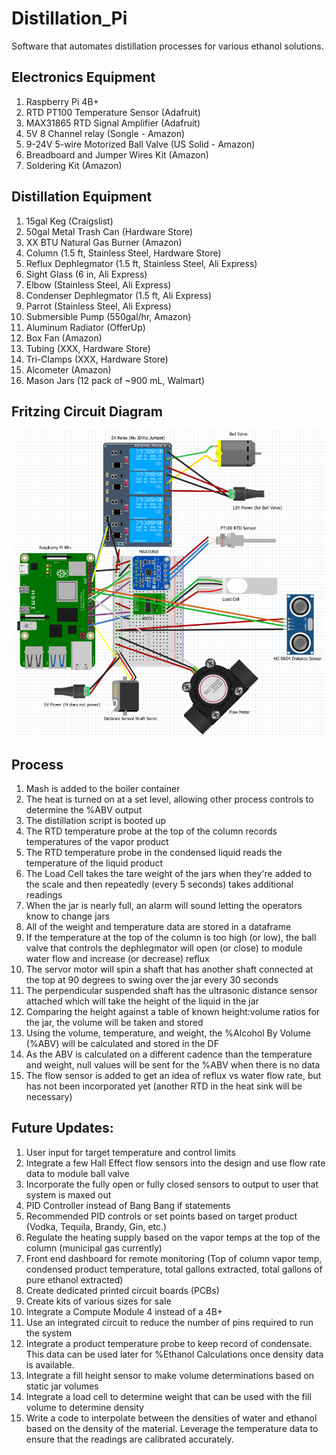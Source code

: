 # Distillation_Pi
Software that automates distillation processes for various ethanol solutions. 

## Electronics Equipment
1. Raspberry Pi 4B+
2. RTD PT100 Temperature Sensor (Adafruit)
3. MAX31865 RTD Signal Amplifier (Adafruit)
4. 5V 8 Channel relay (Songle - Amazon)
5. 9-24V 5-wire Motorized Ball Valve (US Solid - Amazon)
6. Breadboard and Jumper Wires Kit (Amazon)
7. Soldering Kit (Amazon)


## Distillation Equipment
1. 15gal Keg (Craigslist)
2. 50gal Metal Trash Can (Hardware Store)
3. XX BTU Natural Gas Burner (Amazon)
4. Column (1.5 ft, Stainless Steel, Hardware Store)
5. Reflux Dephlegmator (1.5 ft, Stainless Steel, Ali Express)
6. Sight Glass (6 in, Ali Express)
7. Elbow (Stainless Steel, Ali Express)
8. Condenser Dephlegmator (1.5 ft, Ali Express)
9. Parrot (Stainless Steel, Ali Express)
10. Submersible Pump (550gal/hr, Amazon)
11. Aluminum Radiator (OfferUp)
12. Box Fan (Amazon)
13. Tubing (XXX, Hardware Store)
14. Tri-Clamps (XXX, Hardware Store)
15. Alcometer (Amazon)
17. Mason Jars (12 pack of ~900 mL, Walmart)


## Fritzing Circuit Diagram
![V1 Fritzing Diagram](Distillation_Pi_Fritzing.png)

## Process
1. Mash is added to the boiler container
2. The heat is turned on at a set level, allowing other process controls to determine the %ABV output
3. The distillation script is booted up
4. The RTD temperature probe at the top of the column records temperatures of the vapor product
5. The RTD temperature probe in the condensed liquid reads the temperature of the liquid product
6. The Load Cell takes the tare weight of the jars when they're added to the scale and then repeatedly (every 5 seconds) takes additional readings
7. When the jar is nearly full, an alarm will sound letting the operators know to change jars
8. All of the weight and temperature data are stored in a dataframe
9. If the temperature at the top of the column is too high (or low), the ball valve that controls the dephlegmator will open (or close) to module water flow and increase (or decrease) reflux
10. The servor motor will spin a shaft that has another shaft connected at the top at 90 degrees to swing over the jar every 30 seconds
11. The perpendicular suspended shaft has the ultrasonic distance sensor attached which will take the height of the liquid in the jar
12. Comparing the height against a table of known height:volume ratios for the jar, the volume will be taken and stored
13. Using the volume, temperature, and weight, the %Alcohol By Volume (%ABV) will be calculated and stored in the DF
14. As the ABV is calculated on a different cadence than the temperature and weight, null values will be sent for the %ABV when there is no data
15. The flow sensor is added to get an idea of reflux vs water flow rate, but has not been incorporated yet (another RTD in the heat sink will be necessary)

## Future Updates:
1. User input for target temperature and control limits
2. Integrate a few Hall Effect flow sensors into the design and use flow rate data to module ball valve
3. Incorporate the fully open or fully closed sensors to output to user that system is maxed out
4. PID Controller instead of Bang Bang if statements
5. Recommended PID controls or set points based on target product (Vodka, Tequila, Brandy, Gin, etc.)
6. Regulate the heating supply based on the vapor temps at the top of the column (municipal gas currently)
7. Front end dashboard for remote monitoring (Top of column vapor temp, condensed product temperature, total gallons extracted, total gallons of pure ethanol extracted)
8. Create dedicated printed circuit boards (PCBs)
9. Create kits of various sizes for sale
10. Integrate a Compute Module 4 instead of a 4B+
11. Use an integrated circuit to reduce the number of pins required to run the system
12. Integrate a product temperature probe to keep record of condensate. This data can be used later for %Ethanol Calculations once density data is available.
13. Integrate a fill height sensor to make volume determinations based on static jar volumes
14. Integrate a load cell to determine weight that can be used with the fill volume to determine density
15. Write a code to interpolate between the densities of water and ethanol based on the density of the material. Leverage the temperature data to ensure that the readings are calibrated accurately.
